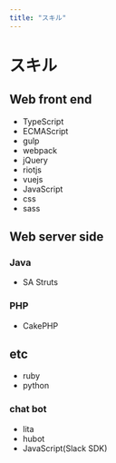 ```yaml
---
title: "スキル"
---
```


# スキル

## Web front end

- TypeScript
- ECMAScript
- gulp
- webpack
- jQuery
- riotjs
- vuejs
- JavaScript
- css
- sass

## Web server side

### Java

- SA Struts

### PHP

- CakePHP

## etc

- ruby
- python

### chat bot

- lita
- hubot
- JavaScript(Slack SDK)
